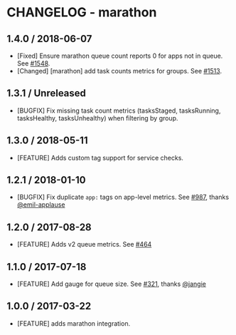 # CHANGELOG - marathon

## 1.4.0 / 2018-06-07

* [Fixed] Ensure marathon queue count reports 0 for apps not in queue. See [#1548](https://github.com/DataDog/integrations-core/pull/1548).
* [Changed] [marathon] add task counts metrics for groups. See [#1513](https://github.com/DataDog/integrations-core/pull/1513).

## 1.3.1 / Unreleased

* [BUGFIX] Fix missing task count metrics (tasksStaged, tasksRunning, tasksHealthy, tasksUnhealthy) when filtering by group.

## 1.3.0 / 2018-05-11

* [FEATURE] Adds custom tag support for service checks.

## 1.2.1 / 2018-01-10

* [BUGFIX] Fix duplicate `app:` tags on app-level metrics. See [#987][], thanks [@emil-applause][]

## 1.2.0 / 2017-08-28

* [FEATURE] Adds v2 queue metrics. See [#464][]

## 1.1.0 / 2017-07-18

* [FEATURE] Add gauge for queue size. See [#321][], thanks [@jangie][]

## 1.0.0 / 2017-03-22

* [FEATURE] adds marathon integration.

<!--- The following link definition list is generated by PimpMyChangelog --->
[#321]: https://github.com/DataDog/integrations-core/issues/321
[#464]: https://github.com/DataDog/integrations-core/issues/464
[#987]: https://github.com/DataDog/integrations-core/issues/987
[@emil-applause]: https://github.com/emil-applause
[@jangie]: https://github.com/jangie
